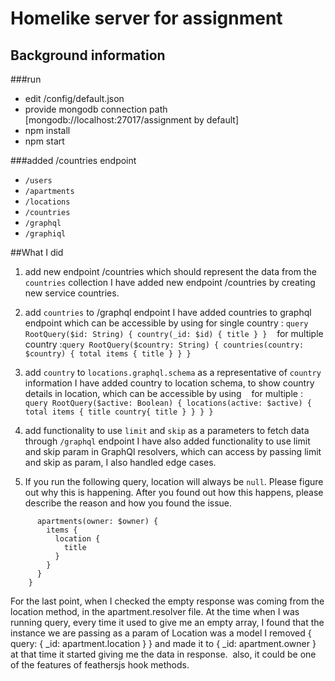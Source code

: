 # Homelike server for assignment

## Background information

###run
- edit /config/default.json
- provide mongodb connection path [mongodb://localhost:27017/assignment by default]
- npm install
- npm start

###added /countries endpoint
- `/users`
- `/apartments`
- `/locations`
- `/countries`
- `/graphql`
- `/graphiql`

##What I did
1. add new endpoint /countries which should represent the data from the `countries` collection
   I have added new endpoint /countries by creating new service countries.

1. add `countries` to /graphql endpoint
   I have added countries to graphql endpoint which can be accessible by using
   for single country : ```query RootQuery($id: String) { country(_id: $id) { title } }```   
   for multiple country :```query RootQuery($country: String) { countries(country: $country) { total items { title } } }```

1. add `country` to `locations.graphql.schema` as a representative of `country` information
   I have added country to location schema, to show country details in location, which can be accessible by using    
   for multiple : ```query RootQuery($active: Boolean) { locations(active: $active) { total items { title country{ title } } } }```

1. add functionality to use `limit` and `skip` as a parameters to fetch data through `/graphql` endpoint
   I have also added functionality to use limit and skip param in GraphQl resolvers, which can access by passing limit and skip as param, I also handled edge cases. 

1. If you run the following query, location will always be `null`. Please figure out why this is happening.
After you found out how this happens, please describe the reason and how you found the issue. 
```query RootQuery($owner: String) {  
      apartments(owner: $owner) {  
        items {  
          location {  
            title  
          }  
        }  
      }  
    }
```  
For the last point, when I checked the empty response was coming from the location method, in the apartment.resolver file. At the time when I was running query, every time it used to give me an empty array, I found that the instance we are passing as a param of Location was a model I removed { query: { _id: apartment.location } } and made it to { _id: apartment.owner } at that time it started giving me the data in response.  also, it could be one of the features of feathersjs hook methods. 
